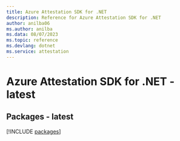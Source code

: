 ```yaml
---
title: Azure Attestation SDK for .NET
description: Reference for Azure Attestation SDK for .NET
author: anilba06
ms.author: anilba
ms.data: 08/07/2023
ms.topic: reference
ms.devlang: dotnet
ms.service: attestation
---
```

# Azure Attestation SDK for .NET - latest
## Packages - latest
[!INCLUDE [packages](attestation-index.md)]